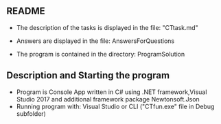
## README

- The description of the tasks is displayed in the file: "CTtask.md"

- Answers are displayed in the file: AnswersForQuestions

- The program is contained in the directory: ProgramSolution

## Description and Starting the program
* Program is Console App written in C# using .NET framework,Visual Studio 2017 and additional framework package Newtonsoft.Json
* Running program with: Visual Studio or CLI ("CTfun.exe" file in Debug subfolder)
